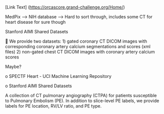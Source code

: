 [Link Text] (https://orcascore.grand-challenge.org/Home/)

MedPix
--> NIH database
--> Hard to sort through, includes some CT for heart disease for sure though

Stanford AIMI Shared Datasets

	We provide two datasets: 1) gated coronary CT DICOM images with corresponding coronary artery calcium segmentations and scores (xml files) 2) non-gated chest CT DICOM images with coronary artery calcium scores

Maybe?

o	SPECTF Heart - UCI Machine Learning Repository

o	Stanford AIMI Shared Datasets

A collection of CT pulmonary angiography (CTPA) for patients susceptible to Pulmonary Embolism (PE). In addition to slice-level PE labels, we provide labels for PE location, RV/LV ratio, and PE type.
